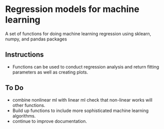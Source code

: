 # Regression models for machine learning	
A set of functions for doing machine learning regression using sklearn, numpy, and pandas packages

## Instructions
* Functions can be used to conduct regression analysis and return fitting parameters as well as creating plots.


## To Do
* combine nonlinear ml with linear ml check that non-linear works will other functions.
* Build up functions to include more sophisticated machine learning algorithms.
* continue to improve documentation.


